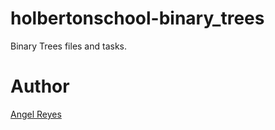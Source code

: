 # holbertonschool-binary_trees
Binary Trees files and tasks.

# Author
[Angel Reyes](https://www.github.com/areyes-hub)
